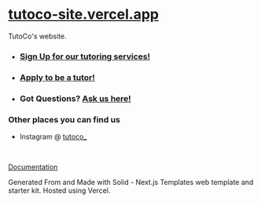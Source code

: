 # [tutoco-site.vercel.app](https://tutoco-site.vercel.app/)

TutoCo's website.


* ### [Sign Up for our tutoring services!](https://tutoco-site.vercel.app/sign-up)
* ### [Apply to be a tutor!](https://tutoco-site.vercel.app/tutor-apply)
* ### Got Questions? [Ask us here!](https://tutoco-site.vercel.app/support)

### Other places you can find us
* Instagram @ [tutoco_](https://www.instagram.com/tutoco_/)<br />
<br />


[Documentation](https://nextjstemplates.com/docs)

Generated From and Made with Solid - Next.js Templates web template and starter kit.
Hosted using Vercel.
